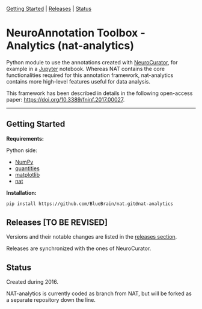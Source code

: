 [Getting Started](#getting-started) |
[Releases](#releases) |
[Status](#status)

# NeuroAnnotation Toolbox - Analytics (nat-analytics)

Python module to use the annotations created with
[NeuroCurator](https://github.com/BlueBrain/neurocurator), for example in a
[Jupyter](https://jupyter.org/) notebook. Whereas NAT contains the core 
functionalities required for this annotation framework, nat-analytics 
contains more high-level features useful for data analysis. 

This framework has been described in details in the following open-access
paper: https://doi.org/10.3389/fninf.2017.00027.

---

## Getting Started

**Requirements:**

Python side:

- [NumPy](http://www.numpy.org)
- [quantities](https://python-quantities.readthedocs.io)
- [matplotlib](https://matplotlib.org/)
- [nat](https://github.com/BlueBrain/nat)

**Installation:**

```bash
pip install https://github.com/BlueBrain/nat.git@nat-analytics
```

## Releases [TO BE REVISED]

Versions and their notable changes are listed in the
[releases section](https://github.com/BlueBrain/nat/releases/).

Releases are synchronized with the ones of NeuroCurator.

## Status

Created during 2016.

NAT-analytics is currently coded as branch from NAT, but will be forked as a separate repository down the line.
